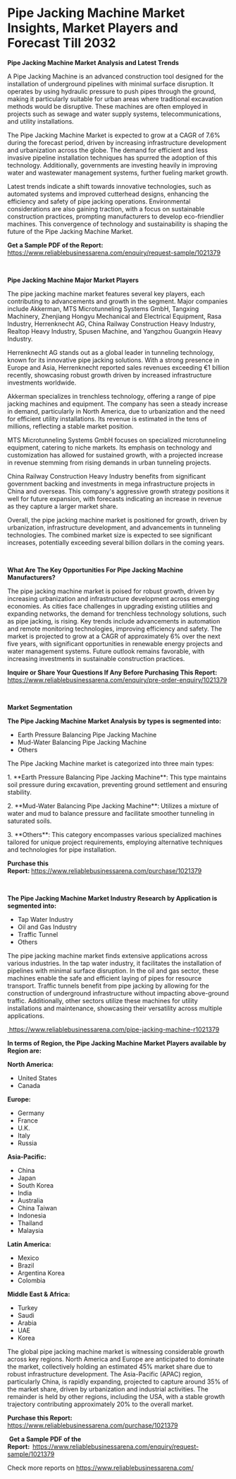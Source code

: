 <p><h1>Pipe Jacking Machine Market Insights, Market Players and Forecast Till 2032</h1></p><p><strong>Pipe Jacking Machine Market Analysis and Latest Trends</strong></p>
<p><p>A Pipe Jacking Machine is an advanced construction tool designed for the installation of underground pipelines with minimal surface disruption. It operates by using hydraulic pressure to push pipes through the ground, making it particularly suitable for urban areas where traditional excavation methods would be disruptive. These machines are often employed in projects such as sewage and water supply systems, telecommunications, and utility installations.</p><p>The Pipe Jacking Machine Market is expected to grow at a CAGR of 7.6% during the forecast period, driven by increasing infrastructure development and urbanization across the globe. The demand for efficient and less invasive pipeline installation techniques has spurred the adoption of this technology. Additionally, governments are investing heavily in improving water and wastewater management systems, further fueling market growth.</p><p>Latest trends indicate a shift towards innovative technologies, such as automated systems and improved cutterhead designs, enhancing the efficiency and safety of pipe jacking operations. Environmental considerations are also gaining traction, with a focus on sustainable construction practices, prompting manufacturers to develop eco-friendlier machines. This convergence of technology and sustainability is shaping the future of the Pipe Jacking Machine Market.</p></p>
<p><strong>Get a Sample PDF of the Report:&nbsp;</strong> <a href="https://www.reliablebusinessarena.com/enquiry/request-sample/1021379?utm_campaign=2349&utm_medium=2&utm_source=Github&utm_content=ia&utm_term=21022025&utm_id=pipe-jacking-machine">https://www.reliablebusinessarena.com/enquiry/request-sample/1021379</a></p>
<p>&nbsp;</p>
<p><strong>Pipe Jacking Machine Major Market Players</strong></p>
<p><p>The pipe jacking machine market features several key players, each contributing to advancements and growth in the segment. Major companies include Akkerman, MTS Microtunneling Systems GmbH, Tangxing Machinery, Zhenjiang Hongyu Mechanical and Electrical Equipment, Rasa Industry, Herrenknecht AG, China Railway Construction Heavy Industry, Realtop Heavy Industry, Spusen Machine, and Yangzhou Guangxin Heavy Industry.</p><p>Herrenknecht AG stands out as a global leader in tunneling technology, known for its innovative pipe jacking solutions. With a strong presence in Europe and Asia, Herrenknecht reported sales revenues exceeding €1 billion recently, showcasing robust growth driven by increased infrastructure investments worldwide.</p><p>Akkerman specializes in trenchless technology, offering a range of pipe jacking machines and equipment. The company has seen a steady increase in demand, particularly in North America, due to urbanization and the need for efficient utility installations. Its revenue is estimated in the tens of millions, reflecting a stable market position.</p><p>MTS Microtunneling Systems GmbH focuses on specialized microtunneling equipment, catering to niche markets. Its emphasis on technology and customization has allowed for sustained growth, with a projected increase in revenue stemming from rising demands in urban tunneling projects.</p><p>China Railway Construction Heavy Industry benefits from significant government backing and investments in mega infrastructure projects in China and overseas. This company's aggressive growth strategy positions it well for future expansion, with forecasts indicating an increase in revenue as they capture a larger market share.</p><p>Overall, the pipe jacking machine market is positioned for growth, driven by urbanization, infrastructure development, and advancements in tunneling technologies. The combined market size is expected to see significant increases, potentially exceeding several billion dollars in the coming years.</p></p>
<p>&nbsp;</p>
<p><strong>What Are The Key Opportunities For Pipe Jacking Machine Manufacturers?</strong></p>
<p><p>The pipe jacking machine market is poised for robust growth, driven by increasing urbanization and infrastructure development across emerging economies. As cities face challenges in upgrading existing utilities and expanding networks, the demand for trenchless technology solutions, such as pipe jacking, is rising. Key trends include advancements in automation and remote monitoring technologies, improving efficiency and safety. The market is projected to grow at a CAGR of approximately 6% over the next five years, with significant opportunities in renewable energy projects and water management systems. Future outlook remains favorable, with increasing investments in sustainable construction practices.</p></p>
<p><strong>Inquire or Share Your Questions If Any Before Purchasing This Report:</strong> <a href="https://www.reliablebusinessarena.com/enquiry/pre-order-enquiry/1021379?utm_campaign=2349&utm_medium=2&utm_source=Github&utm_content=ia&utm_term=21022025&utm_id=pipe-jacking-machine">https://www.reliablebusinessarena.com/enquiry/pre-order-enquiry/1021379</a></p>
<p>&nbsp;</p>
<p><strong>Market Segmentation</strong></p>
<p><strong>The Pipe Jacking Machine Market Analysis by types is segmented into:</strong></p>
<p><ul><li>Earth Pressure Balancing Pipe Jacking Machine</li><li>Mud-Water Balancing Pipe Jacking Machine</li><li>Others</li></ul></p>
<p><p>The Pipe Jacking Machine market is categorized into three main types: </p><p>1. **Earth Pressure Balancing Pipe Jacking Machine**: This type maintains soil pressure during excavation, preventing ground settlement and ensuring stability.</p><p>2. **Mud-Water Balancing Pipe Jacking Machine**: Utilizes a mixture of water and mud to balance pressure and facilitate smoother tunneling in saturated soils.</p><p>3. **Others**: This category encompasses various specialized machines tailored for unique project requirements, employing alternative techniques and technologies for pipe installation.</p></p>
<p><strong>Purchase this Report:&nbsp;</strong><a href="https://www.reliablebusinessarena.com/purchase/1021379?utm_campaign=2349&utm_medium=2&utm_source=Github&utm_content=ia&utm_term=21022025&utm_id=pipe-jacking-machine">https://www.reliablebusinessarena.com/purchase/1021379</a></p>
<p>&nbsp;</p>
<p><strong>The Pipe Jacking Machine Market Industry Research by Application is segmented into:</strong></p>
<p><ul><li>Tap Water Industry</li><li>Oil and Gas Industry</li><li>Traffic Tunnel</li><li>Others</li></ul></p>
<p><p>The pipe jacking machine market finds extensive applications across various industries. In the tap water industry, it facilitates the installation of pipelines with minimal surface disruption. In the oil and gas sector, these machines enable the safe and efficient laying of pipes for resource transport. Traffic tunnels benefit from pipe jacking by allowing for the construction of underground infrastructure without impacting above-ground traffic. Additionally, other sectors utilize these machines for utility installations and maintenance, showcasing their versatility across multiple applications.</p></p>
<p><a href="https://www.reliablebusinessarena.com/pipe-jacking-machine-r1021379?utm_campaign=2349&utm_medium=2&utm_source=Github&utm_content=ia&utm_term=21022025&utm_id=pipe-jacking-machine">&nbsp;https://www.reliablebusinessarena.com/pipe-jacking-machine-r1021379</a></p>
<p><strong>In terms of Region, the Pipe Jacking Machine Market Players available by Region are:</strong></p>
<p>
    <p> <strong> North America: </strong>
        <ul>
            <li>United States</li>
            <li>Canada</li>
        </ul>
        </p> 
    <p> <strong> Europe: </strong>
        <ul>
            <li>Germany</li>
            <li>France</li>
            <li>U.K.</li>
            <li>Italy</li>
            <li>Russia</li>
        </ul>
        </p> 
    <p> <strong> Asia-Pacific: </strong>
        <ul>
            <li>China</li>
            <li>Japan</li>
            <li>South Korea</li>
            <li>India</li>
            <li>Australia</li>
            <li>China Taiwan</li>
            <li>Indonesia</li>
            <li>Thailand</li>
            <li>Malaysia</li>
        </ul>
        </p> 
    <p> <strong> Latin America: </strong>
        <ul>
            <li>Mexico</li>
            <li>Brazil</li>
            <li>Argentina Korea</li>
            <li>Colombia</li>
        </ul>
        </p> 
    <p> <strong> Middle East & Africa: </strong>
        <ul>
            <li>Turkey</li>
            <li>Saudi</li>
            <li>Arabia</li>
            <li>UAE</li>
            <li>Korea</li>
        </ul>
    </p>
    </p>
<p><p>The global pipe jacking machine market is witnessing considerable growth across key regions. North America and Europe are anticipated to dominate the market, collectively holding an estimated 45% market share due to robust infrastructure development. The Asia-Pacific (APAC) region, particularly China, is rapidly expanding, projected to capture around 35% of the market share, driven by urbanization and industrial activities. The remainder is held by other regions, including the USA, with a stable growth trajectory contributing approximately 20% to the overall market.</p></p>
<p><strong>Purchase this Report: </strong><a href="https://www.reliablebusinessarena.com/purchase/1021379?utm_campaign=2349&utm_medium=2&utm_source=Github&utm_content=ia&utm_term=21022025&utm_id=pipe-jacking-machine">https://www.reliablebusinessarena.com/purchase/1021379</a></p>
<p>&nbsp;<strong>Get a Sample PDF of the Report:&nbsp;&nbsp;</strong><a href="https://www.reliablebusinessarena.com/enquiry/request-sample/1021379?utm_campaign=2349&utm_medium=2&utm_source=Github&utm_content=ia&utm_term=21022025&utm_id=pipe-jacking-machine">https://www.reliablebusinessarena.com/enquiry/request-sample/1021379</a></p>
<p><strong></strong></p>
<p>Check more reports on <a href="https://www.reliablebusinessarena.com/?utm_campaign=2349&utm_medium=2&utm_source=Github&utm_content=ia&utm_term=21022025&utm_id=pipe-jacking-machine">https://www.reliablebusinessarena.com/</a></p>
